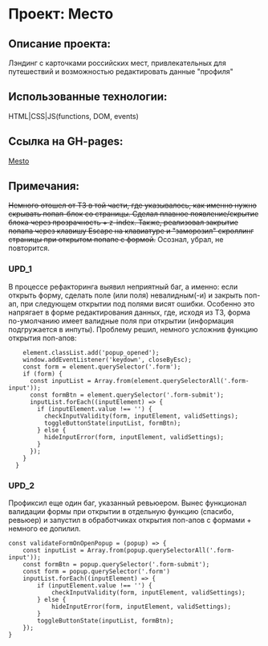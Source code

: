 # Проект: Место

## Описание проекта:

Лэндинг с карточками российских мест, привлекательных для путешествий и возможностью редактировать данные "профиля"

## Использованные технологии:

HTML|CSS|JS(functions, DOM, events)

## Ссылка на GH-pages:

 [Mesto](https://pyhbl4.github.io/mesto/)


## Примечания:

~~Немного отошел от ТЗ в той части, где указывалось, как именно нужно скрывать попап-блок со страницы. Сделал плавное появление/скрытие блока через прозрачность + z-index. Также, реализовал закрытие попапа через клавишу Escape на клавиатуре и "заморозил" скроллинг страницы при открытом попапе с формой.~~
Осознал, убрал, не повторится.

### UPD_1
В процессе рефакторинга выявил неприятный баг, а именно: если открыть форму, сделать поле (или поля) невалидным(-и) и закрыть поп-ап, при следующем открытии под полями висят ошибки. Особенно это напрягает в форме редактирования данных, где, исходя из ТЗ, форма по-умолчанию имеет валидные поля при открытии (информация подгружается в инпуты). Проблему решил, немного усложнив функцию открытия поп-апов:
```function openPopup(element) {
    element.classList.add('popup_opened');
    window.addEventListener('keydown', closeByEsc);
    const form = element.querySelector('.form');
    if (form) {
      const inputList = Array.from(element.querySelectorAll('.form-input'));
      const formBtn = element.querySelector('.form-submit');
      inputList.forEach((inputElement) => {
        if (inputElement.value !== '') {
          checkInputValidity(form, inputElement, validSettings);
          toggleButtonState(inputList, formBtn);
        } else {
          hideInputError(form, inputElement, validSettings);
        }
      });
    }
  }
```
### UPD_2

Профиксил еще один баг, указанный ревьюером. Вынес функционал валидации формы при открытии в отдельную функцию (спасибо, ревьюер) и запустил в обработчиках открытия поп-апов с формами + немного ее допилил.

```
const validateFormOnOpenPopup = (popup) => {
    const inputList = Array.from(popup.querySelectorAll('.form-input'));
    const formBtn = popup.querySelector('.form-submit');
    const form = popup.querySelector('.form')
    inputList.forEach((inputElement) => {
        if (inputElement.value !== '') {
            checkInputValidity(form, inputElement, validSettings);
        } else {
            hideInputError(form, inputElement, validSettings);
        }
        toggleButtonState(inputList, formBtn);
    });
}
```
